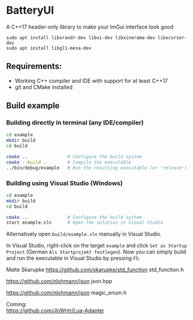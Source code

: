 # BatteryUI
A C++17 header-only library to make your ImGui interface look good 

```
sudo apt install libxrandr-dev libxi-dev libxinerama-dev libxcursor-dev
sudo apt install libgl1-mesa-dev
```

## Requirements:

 - Working C++ compiler and IDE with support for at least C++17
 - git and CMake installed

## Build example

### Building directly in terminal (any IDE/compiler)
```bash
cd example
mkdir build
cd build

cmake ..               # Configure the build system
cmake --build .        # Compile the executable
../bin/debug/example   # Run the resulting executable (or 'release')
```

### Building using Visual Studio (Windows)
```bash
cd example
mkdir build
cd build

cmake ..               # Configure the build system
start example.sln      # Open the solution in Visual Studio
```

Alternatively open `build/example.sln` manually in Visual Studio. 

In Visual Studio, right-click on the target `example` and click `Set as Startup Project` (German `Als Startprojekt festlegen`).
Now you can simply build and run the executable in Visual Studio by pressing `F5`.

Malte Skarupke
https://github.com/skarupke/std_function  std_function.h

https://github.com/nlohmann/json json.hpp

https://github.com/nlohmann/json magic_enum.h

Coming:  
https://github.com/JlnWntr/Lua-Adapter
